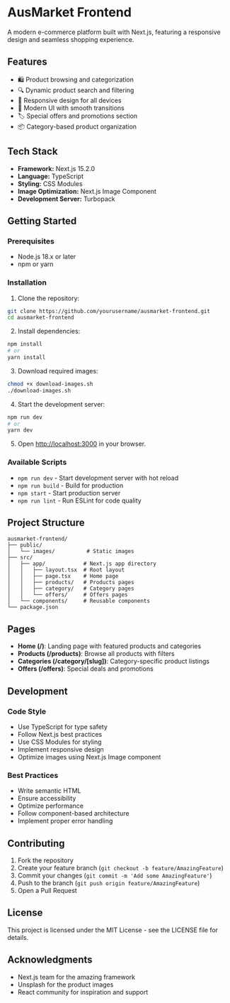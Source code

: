 # AusMarket Frontend

A modern e-commerce platform built with Next.js, featuring a responsive design and seamless shopping experience.

## Features

- 🛍️ Product browsing and categorization
- 🔍 Dynamic product search and filtering
- 📱 Responsive design for all devices
- 🎨 Modern UI with smooth transitions
- 🏷️ Special offers and promotions section
- 📦 Category-based product organization

## Tech Stack

- **Framework:** Next.js 15.2.0
- **Language:** TypeScript
- **Styling:** CSS Modules
- **Image Optimization:** Next.js Image Component
- **Development Server:** Turbopack

## Getting Started

### Prerequisites

- Node.js 18.x or later
- npm or yarn

### Installation

1. Clone the repository:

```bash
git clone https://github.com/yourusername/ausmarket-frontend.git
cd ausmarket-frontend
```

2. Install dependencies:

```bash
npm install
# or
yarn install
```

3. Download required images:

```bash
chmod +x download-images.sh
./download-images.sh
```

4. Start the development server:

```bash
npm run dev
# or
yarn dev
```

5. Open [http://localhost:3000](http://localhost:3000) in your browser.

### Available Scripts

- `npm run dev` - Start development server with hot reload
- `npm run build` - Build for production
- `npm start` - Start production server
- `npm run lint` - Run ESLint for code quality

## Project Structure

```
ausmarket-frontend/
├── public/
│   └── images/          # Static images
├── src/
│   ├── app/            # Next.js app directory
│   │   ├── layout.tsx  # Root layout
│   │   ├── page.tsx    # Home page
│   │   ├── products/   # Products pages
│   │   ├── category/   # Category pages
│   │   └── offers/     # Offers pages
│   └── components/     # Reusable components
└── package.json
```

## Pages

- **Home (/)**: Landing page with featured products and categories
- **Products (/products)**: Browse all products with filters
- **Categories (/category/[slug])**: Category-specific product listings
- **Offers (/offers)**: Special deals and promotions

## Development

### Code Style

- Use TypeScript for type safety
- Follow Next.js best practices
- Use CSS Modules for styling
- Implement responsive design
- Optimize images using Next.js Image component

### Best Practices

- Write semantic HTML
- Ensure accessibility
- Optimize performance
- Follow component-based architecture
- Implement proper error handling

## Contributing

1. Fork the repository
2. Create your feature branch (`git checkout -b feature/AmazingFeature`)
3. Commit your changes (`git commit -m 'Add some AmazingFeature'`)
4. Push to the branch (`git push origin feature/AmazingFeature`)
5. Open a Pull Request

## License

This project is licensed under the MIT License - see the LICENSE file for details.

## Acknowledgments

- Next.js team for the amazing framework
- Unsplash for the product images
- React community for inspiration and support
